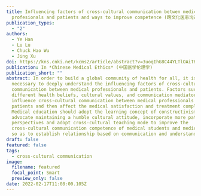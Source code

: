 ```yaml
---
title: Influencing factors of cross-cultural communication betwen medical
  profesionals and patients and ways to improve competence (跨文化医患沟通的影响因素与能力提升途径)
publication_types:
  - "2"
authors:
  - Ye Han
  - Lu Lu
  - Chuck Hao Wu
  - Jing Xu
doi: https://kns.cnki.net/kcms2/article/abstract?v=3uoqIhG8C44YLTlOAiTRKibYlV5Vjs7iJTKGjg9uTdeTsOI_ra5_XUBIb1bksPbnvXbkbbRZPQnDr0Oizw1E1iQKhtfCAn9_&uniplatform=NZKPT
publication: In *Chinese Medical Ethics* (中国医学伦理学)
publication_short: ""
abstract: In order to build a global community of health for all, it is
  necessary to deeply understand the influencing factors of cross-cultural
  communication between medical professionals and patients. Factors such as
  different health beliefs, cultural values, and communication mediators
  influence cross-cultural communication between medical professionals and
  patients and then affect the medical satisfaction and treatment compliance.
  Medical education should adopt the learning concept of constructivism,
  advocate maintaining a humble cultural attitude, incorporate more patient
  perspectives and adopt cross-cultural teaching mode to improve the
  cross-cultural communication competence of medical students and medical staff,
  so as to establish relationship based on communication and understanding.
draft: false
featured: false
tags:
  - cross-cultural communication
image:
  filename: featured
  focal_point: Smart
  preview_only: false
date: 2022-02-17T11:08:00.105Z
---
```

